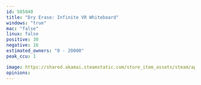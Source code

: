 ```yaml
---
id: 585040
title: "Dry Erase: Infinite VR Whiteboard"
windows: "true"
mac: "false"
linux: false
positive: 30
negative: 16
estimated_owners: "0 - 20000"
peak_ccu: 1

image: https://shared.akamai.steamstatic.com/store_item_assets/steam/apps/585040/header.jpg?t=1500459900
opinions:
---
```

